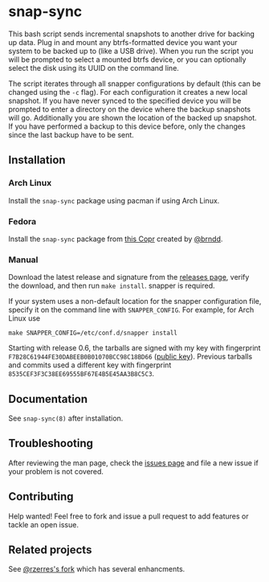 # snap-sync

This bash script sends incremental snapshots to another drive for backing up
data. Plug in and mount any btrfs-formatted device you want your system to be
backed up to (like a USB drive).  When you run the script you will be prompted
to select a mounted btrfs device, or you can optionally select the disk using
its UUID on the command line.

The script iterates through all snapper configurations by default (this can be
changed using the `-c` flag). For each configuration it creates a new local
snapshot. If you have never synced to the specified device you will be prompted
to enter a directory on the device where the backup snapshots will go.
Additionally you are shown the location of the backed up snapshot. If you have
performed a backup to this device before, only the changes since the last backup
have to be sent.

## Installation

### Arch Linux

Install the `snap-sync` package using pacman if using Arch Linux.

### Fedora

Install the `snap-sync` package from [this Copr] created by [@brndd].

### Manual

Download the latest release and signature from the [releases page], verify the download, and then
run `make install`. snapper is required.

If your system uses a non-default location for the snapper
configuration file, specify it on the command line with
`SNAPPER_CONFIG`. For example, for Arch Linux use

    make SNAPPER_CONFIG=/etc/conf.d/snapper install

Starting with release 0.6, the tarballs are signed with my key with fingerprint
`F7B28C61944FE30DABEEB0B01070BCC98C18BD66` ([public key]). Previous tarballs and commits
used a different key with fingerprint `8535CEF3F3C38EE69555BF67E4B5E45AA3B8C5C3`.

## Documentation

See `snap-sync(8)` after installation.

## Troubleshooting

After reviewing the man page, check the [issues page] and file a new issue if your
problem is not covered.

## Contributing

Help wanted! Feel free to fork and issue a pull request to add features or
tackle an open issue.

## Related projects

See [@rzerres's fork] which has several enhancments.

[this Copr]: https://copr.fedorainfracloud.org/coprs/peoinas/snap-sync/
[@brndd]: https://github.com/brndd
[releases page]: https://github.com/wesbarnett/snap-sync/releases
[public key]: https://barnett.science/public-key.asc
[issues page]: https://github.com/wesbarnett/snap-sync/issues
[@rzerres's fork]: https://github.com/rzerres/snap-sync
